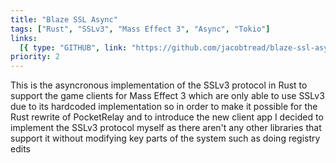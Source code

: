 ```yaml
---
title: "Blaze SSL Async"
tags: ["Rust", "SSLv3", "Mass Effect 3", "Async", "Tokio"]
links:
  [{ type: "GITHUB", link: "https://github.com/jacobtread/blaze-ssl-async" }]
priority: 2
---
```


This is the asyncronous implementation of the SSLv3 protocol in Rust to support the game clients for Mass Effect 3 which are only able to use SSLv3 due to its hardcoded implementation so in order to make it possible for the Rust rewrite of PocketRelay and to introduce the new client app I decided to implement the SSLv3 protocol myself as there aren't any other libraries that support it without modifying key parts of the system such as doing registry edits
